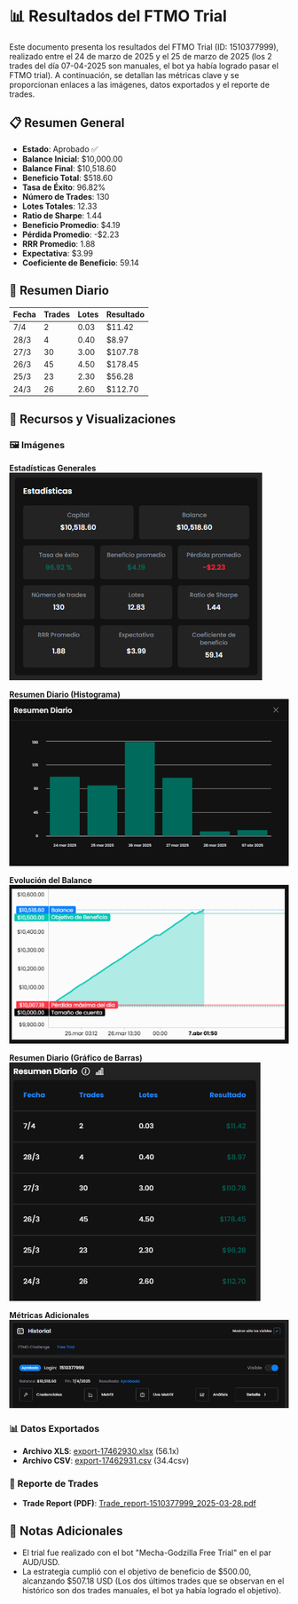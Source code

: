 # 📊 Resultados del FTMO Trial

Este documento presenta los resultados del FTMO Trial (ID: 1510377999), realizado entre el 24 de marzo de 2025 y el 25 de marzo de 2025 (los 2 trades del día 07-04-2025 son manuales, el bot ya había logrado pasar el FTMO trial). A continuación, se detallan las métricas clave y se proporcionan enlaces a las imágenes, datos exportados y el reporte de trades.

## 📋 Resumen General
- **Estado**: Aprobado ✅
- **Balance Inicial**: $10,000.00
- **Balance Final**: $10,518.60
- **Beneficio Total**: $518.60
- **Tasa de Éxito**: 96.82%
- **Número de Trades**: 130
- **Lotes Totales**: 12.33
- **Ratio de Sharpe**: 1.44
- **Beneficio Promedio**: $4.19
- **Pérdida Promedio**: -$2.23
- **RRR Promedio**: 1.88
- **Expectativa**: $3.99
- **Coeficiente de Beneficio**: 59.14

## 📅 Resumen Diario
| Fecha   | Trades | Lotes | Resultado  |
|---------|--------|-------|------------|
| 7/4     | 2      | 0.03  | $11.42     |
| 28/3    | 4      | 0.40  | $8.97      |
| 27/3    | 30     | 3.00  | $107.78    |
| 26/3    | 45     | 4.50  | $178.45    |
| 25/3    | 23     | 2.30  | $56.28     |
| 24/3    | 26     | 2.60  | $112.70    |

## 📁 Recursos y Visualizaciones
### 🖼️ Imágenes
**Estadísticas Generales**  
![Estadísticas Generales](Simulaciones%20y%20optimizaciones/03.png)

**Resumen Diario (Histograma)**  
![Resumen Diario Histograma](Simulaciones%20y%20optimizaciones/04.png)

**Evolución del Balance**  
![Evolución del Balance](Simulaciones%20y%20optimizaciones/05.png)

**Resumen Diario (Gráfico de Barras)**  
![Resumen Diario Gráfico de Barras](Simulaciones%20y%20optimizaciones/06.png)

**Métricas Adicionales**  
![Métricas Adicionales](Simulaciones%20y%20optimizaciones/07.png)

### 📊 Datos Exportados
- **Archivo XLS**: [export-17462930.xlsx](Simulaciones%20y%20optimizaciones/export-17462930.xlsx) (56.1x)
- **Archivo CSV**: [export-17462931.csv](Simulaciones%20y%20optimizaciones/export-17462931.csv) (34.4csv)

### 📜 Reporte de Trades
- **Trade Report (PDF)**: [Trade_report-1510377999_2025-03-28.pdf](Simulaciones%20y%20optimizaciones/Trade_report%2D1510377999_2025%2D03%2D28.pdf)

## 📝 Notas Adicionales
- El trial fue realizado con el bot "Mecha-Godzilla Free Trial" en el par AUD/USD.
- La estrategia cumplió con el objetivo de beneficio de $500.00, alcanzando $507.18 USD (Los dos últimos trades que se observan en el histórico son dos trades manuales, el bot ya había logrado el objetivo).